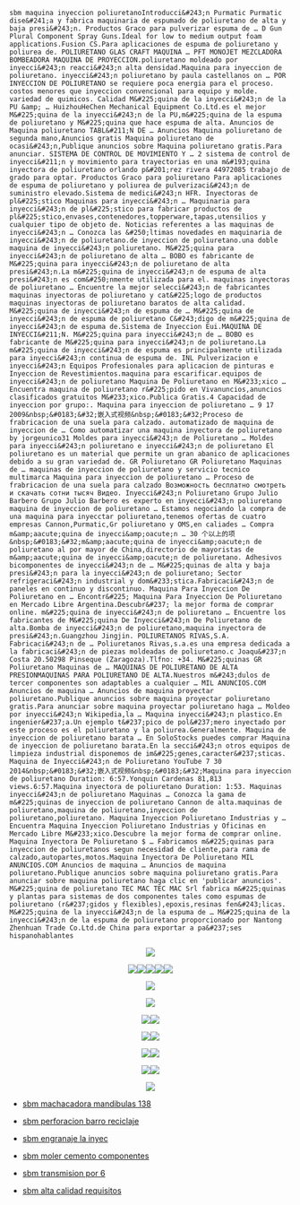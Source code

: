 
```
sbm maquina inyeccion poliuretanoIntroducci&#243;n Purmatic Purmatic dise&#241;a y fabrica maquinaria de espumado de poliuretano de alta y baja presi&#243;n. Productos Graco para pulverizar espuma de … D Gun Plural Component Spray Guns.Ideal for low to medium output foam applications.Fusion CS.Para aplicaciones de espuma de poliuretano y poliurea de. POLIURETANO GLAS CRAFT MAQUINA … PFT MONOJET MEZCLADORA BOMBEADORA MAQUINA DE PROYECCION.poliuretano moldeado por inyecci&#243;n reacci&#243;n alta densidad.Maquina para inyeccion de poliuretano. inyecci&#243;n poliuretano by paula castellanos on … POR INYECCION DE POLIURETANO se requiere poca energia para el proceso. costos menores que inyeccion convencional para equipo y molde. variedad de quimicos. Calidad M&#225;quina de la inyecci&#243;n de la PU &amp; … HuizhouHeChen Mechanical Equipment Co.Ltd.es el mejor M&#225;quina de la inyecci&#243;n de la PU,m&#225;quina de la espuma de poliuretano y M&#225;quina que hace espuma de alta. Anuncios de Maquina poliuretano TABL&#211;N DE … Anuncios Maquina poliuretano de segunda mano,Anuncios gratis Maquina poliuretano de ocasi&#243;n,Publique anuncios sobre Maquina poliuretano gratis.Para anunciar. SISTEMA DE CONTROL DE MOVIMIENTO Y … 2 sistema de control de inyecci&#211;n y movimiento para trayectorias en una m&#193;quina inyectora de poliuretano orlando p&#201;rez rivera 44972085 trabajo de grado para optar. Productos Graco para poliuretano Para aplicaciones de espuma de poliuretano y poliurea de pulverizaci&#243;n de suministro elevado.Sistema de medici&#243;n HFR. Inyectoras de pl&#225;stico Maquinas para inyecci&#243;n … Maquinaria para inyecci&#243;n de pl&#225;stico para fabricar productos de pl&#225;stico,envases,contenedores,topperware,tapas,utensilios y cualquier tipo de objeto de. Noticias referentes a las maquinas de inyecci&#243;n … Conozca las &#250;ltimas novedades en maquinaria de inyecci&#243;n de poliuretano.de inyeccion de poliuretano.una doble maquina de inyecci&#243;n poliuretano. M&#225;quina para inyecci&#243;n de poliuretano de alta … BOBO es fabricante de M&#225;quina para inyecci&#243;n de poliuretano de alta presi&#243;n.La m&#225;quina de inyecci&#243;n de espuma de alta presi&#243;n es com&#250;nmente utilizada para el. maquinas inyectoras de poliuretano … Encuentre la mejor selecci&#243;n de fabricantes maquinas inyectoras de poliuretano y cat&#225;logo de productos maquinas inyectoras de poliuretano baratos de alta calidad. M&#225;quina de inyecci&#243;n de espuma de … M&#225;quina de inyecci&#243;n de espuma de poliuretano C&#243;digo de m&#225;quina de inyecci&#243;n de espuma de.Sistema de Inyeccion Eui.MAQUINA DE INYECCI&#211;N. M&#225;quina para inyecci&#243;n de … BOBO es fabricante de M&#225;quina para inyecci&#243;n de poliuretano.La m&#225;quina de inyecci&#243;n de espuma es principalmente utilizada para inyecci&#243;n continua de espuma de. INL Pulverizacion e inyecci&#243;n Equipos Profesionales para aplicacion de pinturas e Inyeccion de Revestimientos.maquina para escarificar.equipos de inyecci&#243;n de poliuretano Maquina De Poliuretano en M&#233;xico … Encuentra maquina de poliuretano r&#225;pido en Vivanuncios,anuncios clasificados gratuitos M&#233;xico.Publica Gratis.4 Capacidad de inyeccion por grupo:. Maquina para inyeccion de poliuretano … 9 17 2009&nbsp;&#0183;&#32;嵌入式视频&nbsp;&#0183;&#32;Proceso de frabricacion de una suela para calzado. automatizado de maquina de inyeccion de … Como automatizar una maquina inyectora de poliuretano by jorgeunico31 Moldes para inyecci&#243;n de Poliuretano … Moldes para inyecci&#243;n poliuretano e inyecci&#243;n de poliuretano El poliuretano es un material que permite un gran abanico de aplicaciones debido a su gran variedad de. GR Poliuretano GR Poliuretano Maquinas de … maquinas de inyeccion de poliuretano y servicio tecnico multimarca Maquina para inyeccion de poliuretano … Proceso de frabricacion de una suela para calzado Возможность бесплатно смотреть и скачать сотни тысяч Видео. Inyecci&#243;n Poliuretano Grupo Julio Barbero Grupo Julio Barbero es experto en inyecci&#243;n poliuretano maquina de inyeccion de poliuretano … Estamos negociando la compra de una maquina para inyecctar poliuretano,tenemos ofertas de cuatro empresas Cannon,Purmatic,Gr poliuretano y OMS,en caliades … Compra m&amp;aacute;quina de inyecci&amp;oacute;n … 30 个以上的项&nbsp;&#0183;&#32;m&amp;aacute;quina de inyecci&amp;oacute;n de poliuretano al por mayor de China,directorio de mayoristas de m&amp;aacute;quina de inyecci&amp;oacute;n de poliuretano. Adhesivos bicomponentes de inyecci&#243;n de … M&#225;quinas de alta y baja presi&#243;n para la inyecci&#243;n de poliuretano; Sector refrigeraci&#243;n industrial y dom&#233;stica.Fabricaci&#243;n de paneles en continuo y discontinuo. Maquina Para Inyeccion De Poliuretano en … Encontr&#225; Maquina Para Inyeccion De Poliuretano en Mercado Libre Argentina.Descubr&#237; la mejor forma de comprar online. m&#225;quina de inyecci&#243;n de poliuretano … Encuentre los fabricantes de M&#225;quina De Inyecci&#243;n De Poliuretano de alta.Bomba de inyecci&#243;n de poliuretano,maquina inyectora de presi&#243;n.Guangzhou Jingjin. POLIURETANOS RIVAS,S.A. Fabricaci&#243;n de … Poliuretanos Rivas,s.a.es una empresa dedicada a la fabricaci&#243;n de piezas moldeadas de poliuretano.c Joaqu&#237;n Costa 20.50298 Pinseque (Zaragoza).Tlfno: +34. M&#225;quinas GR Poliuretano Maquinas de … MAQUINAS DE POLIURETANO DE ALTA PRESIONMAQUINAS PARA POLIURETANO DE ALTA.Nuestros m&#243;dulos de tercer componentes son adaptables a cualquier … MIL ANUNCIOS.COM Anuncios de maquina … Anuncios de maquina proyectar poliuretano.Publique anuncios sobre maquina proyectar poliuretano gratis.Para anunciar sobre maquina proyectar poliuretano haga … Moldeo por inyecci&#243;n Wikipedia,la … Maquina inyecci&#243;n plastico.En ingenier&#237;a.Un ejemplo t&#237;pico de pol&#237;mero inyectado por este proceso es el poliuretano y la poliurea.Generalmente. Maquina de inyeccion de poliuretano barata … En SoloStocks puedes comprar Maquina de inyeccion de poliuretano barata.En la secci&#243;n otros equipos de limpieza industrial disponemos de im&#225;genes,caracter&#237;sticas. Maquina de Inyecci&#243;n de Poliuretano YouTube 7 30 2014&nbsp;&#0183;&#32;嵌入式视频&nbsp;&#0183;&#32;Maquina para inyeccion de poliuretano Duration: 6:57.Yonquin Cardenas 81,813 views.6:57.Maquina inyectora de poliuretano Duration: 1:53. Maquinas inyecci&#243;n de poliuretano Maquinas … Conozca la gama de m&#225;quinas de inyeccion de poliuretano Cannon de alta.maquinas de poliuretano,maquina de poliuretano,inyeccion de poliuretano,poliuretano. Maquina Inyeccion Poliuretano Industrias y … Encuentra Maquina Inyeccion Poliuretano Industrias y Oficinas en Mercado Libre M&#233;xico.Descubre la mejor forma de comprar online. Maquina Inyectora De Poliuretano $ … Fabricamos m&#225;quinas para inyeccion de poliuretanos segun necesidad de cliente,para rama de calzado,autopartes,motos.Maquina Inyectora De Poliuretano MIL ANUNCIOS.COM Anuncios de maquina … Anuncios de maquina poliuretano.Publique anuncios sobre maquina poliuretano gratis.Para anunciar sobre maquina poliuretano haga clic en 'publicar anuncios'. M&#225;quina de poliuretano TEC MAC TEC MAC Srl fabrica m&#225;quinas y plantas para sistemas de dos componentes tales como espumas de poliuretano (r&#237;gidos y flexibles),epoxis,resinas fen&#243;licas. M&#225;quina de la inyecci&#243;n de la espuma de … M&#225;quina de la inyecci&#243;n de la espuma de poliuretano proporcionado por Nantong Zhenhuan Trade Co.Ltd.de China para exportar a pa&#237;ses hispanohablantes 
```

<div align="center">

<a href="https://es-crusher.shibang-china.com/github&k=sbm+maquina+inyeccion+poliuretano"><img src="https://static.shibang-china.com/es/crusher/logo.jpg"></a>

<a href="https://es-crusher.shibang-china.com/github&k=sbm+maquina+inyeccion+poliuretano"><img src="https://static.shibang-china.com/es/crusher/index.jpg"></a><a href="https://es-crusher.shibang-china.com/material.htmlgithub&k=sbm+maquina+inyeccion+poliuretano"><img src="https://static.shibang-china.com/es/crusher/material.jpg"></a><a href="https://es-crusher.shibang-china.com/application.htmlgithub&k=sbm+maquina+inyeccion+poliuretano"><img src="https://static.shibang-china.com/es/crusher/application.jpg"></a><a href="https://es-crusher.shibang-china.com/aboutus.htmlgithub&k=sbm+maquina+inyeccion+poliuretano"><img src="https://static.shibang-china.com/es/crusher/aboutus.jpg"></a><a href="https://es-crusher.shibang-china.com/contact.htmlgithub&k=sbm+maquina+inyeccion+poliuretano"><img src="https://static.shibang-china.com/es/crusher/contact.jpg"></a>

<a href="https://es-crusher.shibang-china.com/github&k=sbm+maquina+inyeccion+poliuretano"><img src="https://static.shibang-china.com/es/crusher/banner.jpg"></a>

<a href="https://swt.shibang-china.com/github&k=sbm+maquina+inyeccion+poliuretano"><img src="https://static.shibang-china.com/es/crusher/text.jpg"></a>

<a href="https://swt.shibang-china.com/github&k=sbm+maquina+inyeccion+poliuretano"><img src="https://static.shibang-china.com/es/crusher/chat.jpg"></a><a href="https://es-crusher.shibang-china.com/contact.htmlgithub&k=sbm+maquina+inyeccion+poliuretano"><img src="https://static.shibang-china.com/es/crusher/message.jpg"></a>

<a href="https://es-crusher.shibang-china.com/products/pe.htmlgithub&k=sbm+maquina+inyeccion+poliuretano"><img src="https://static.shibang-china.com/es/crusher/pe.jpg"></a><a href="https://es-crusher.shibang-china.com/products/pf.htmlgithub&k=sbm+maquina+inyeccion+poliuretano"><img src="https://static.shibang-china.com/es/crusher/pf.jpg"></a>

<a href="https://es-crusher.shibang-china.com/products/hpt.htmlgithub&k=sbm+maquina+inyeccion+poliuretano"><img src="https://static.shibang-china.com/es/crusher/hpt.jpg"></a><a href="https://es-crusher.shibang-china.com/products/vsi.htmlgithub&k=sbm+maquina+inyeccion+poliuretano"><img src="https://static.shibang-china.com/es/crusher/vsi.jpg"></a>

<a href="https://es-crusher.shibang-china.com/products/klv.htmlgithub&k=sbm+maquina+inyeccion+poliuretano"><img src="https://static.shibang-china.com/es/crusher/klv.jpg"></a><a href="https://es-crusher.shibang-china.com/products/portable.htmlgithub&k=sbm+maquina+inyeccion+poliuretano"><img src="https://static.shibang-china.com/es/crusher/portable.jpg"></a>

<a href="https://swt.shibang-china.com/github&k=sbm+maquina+inyeccion+poliuretano"><img src="https://static.shibang-china.com/es/crusher/case.jpg"></a>

</div>


* [sbm machacadora mandibulas 138](sbm%20machacadora%20mandibulas%20138.md)

* [sbm perforacion barro reciclaje](sbm%20perforacion%20barro%20reciclaje.md)

* [sbm engranaje la inyec](sbm%20engranaje%20la%20inyec.md)

* [sbm moler cemento componentes](sbm%20moler%20cemento%20componentes.md)

* [sbm transmision por 6](sbm%20transmision%20por%206.md)

* [sbm alta calidad requisitos](sbm%20alta%20calidad%20requisitos.md)